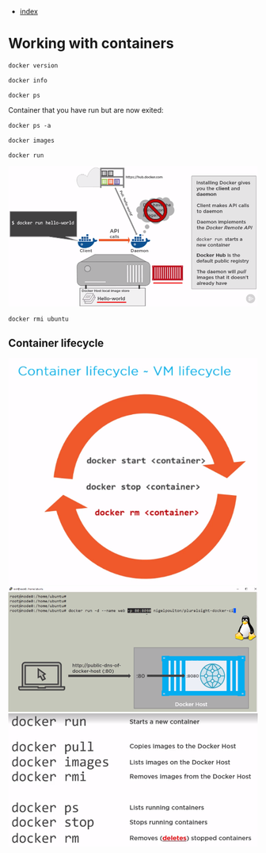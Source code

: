 - [index](https://github.com/KiraDiShira/Docker/blob/master/README.md#docker)

# Working with containers

```
docker version
```

```
docker info
```

```
docker ps
```

Container that you have run but are now exited:
```
docker ps -a
```

```
docker images
```

```
docker run
```

<img src="https://github.com/KiraDiShira/Docker/blob/master/WorkingWithContainers/Images/wwc1.PNG" />

```
docker rmi ubuntu
```

## Container lifecycle

<img src="https://github.com/KiraDiShira/Docker/blob/master/WorkingWithContainers/Images/wwc2.PNG" />

<img src="https://github.com/KiraDiShira/Docker/blob/master/WorkingWithContainers/Images/wwc3.PNG" />

<img src="https://github.com/KiraDiShira/Docker/blob/master/WorkingWithContainers/Images/wwc4.PNG" />
